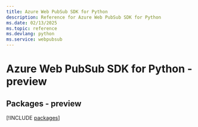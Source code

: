 ```yaml
---
title: Azure Web PubSub SDK for Python
description: Reference for Azure Web PubSub SDK for Python
ms.date: 02/13/2025
ms.topic: reference
ms.devlang: python
ms.service: webpubsub
---
```

# Azure Web PubSub SDK for Python - preview
## Packages - preview
[!INCLUDE [packages](web-pubsub-index.md)]